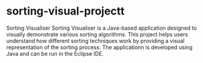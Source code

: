 # sorting-visual-projectt
Sorting Visualiser Sorting Visualiser is a Java-based application designed to visually demonstrate various sorting algorithms. This project helps users understand how different sorting techniques work by providing a visual representation of the sorting process. The applicationn is developed using Java and can be run in the Eclipse IDE.


